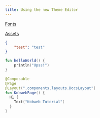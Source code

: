 ```yaml
---
title: Using the new Theme Editor
---
```


[Fonts](Fonts.md)

[Assets](Assets.md)

```json
{
    "test": "test"
}
```

```kotlin
fun helloWorld() {
    println("Upss!")
}
```


```kotlin
@Composable
@Page
@Layout(".components.layouts.DocsLayout")
fun KobwebPage() {
  H1 {
    Text("Kobweb Tutorial")
  }
}
```

